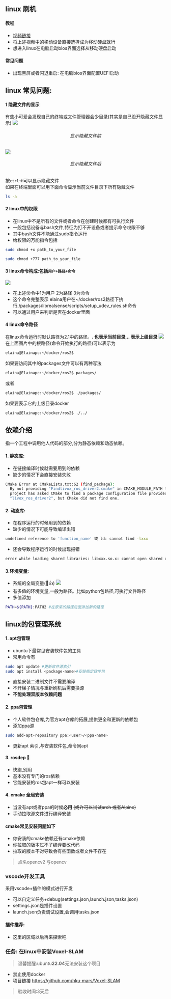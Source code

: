 ## linux 刷机
#### 教程
- [视频链接](https://www.bilibili.com/video/BV12K4y1F785/?spm_id_from=333.1387.upload.video_card.click&vd_source=06e762db6f7d89c2c0b221aa1e7a401d)
- 将上述视频中的移动设备直接选择成为移动硬盘就行
- 想进入linux在电脑启动bios界面选择从移动硬盘启动
#### 常见问题
- 出现黑屏或者闪退重启: 在电脑bios界面配置UEFI启动
## linux 常见问题:
#### 1 隐藏文件的显示
有些小可爱会发现自己的终端或文件管理器会少目录(其实是自己没开隐藏文件显示)
![](隐藏文件.png)
<div align="center" >
<h6>显示隐藏文件前</h6>
</div>

![](显示隐藏文件后.png)
<div align="center" >
<h6>显示隐藏文件后</h6>
</div>

按`ctrl+H`可以显示隐藏文件<br>
如果在终端里面可以用下面命令显示当前文件目录下所有隐藏文件
```bash
ls -a 
```

#### 2 linux中的权限
 - 在linux中不是所有的文件或者命令在创建时候都有可执行文件<br>
 - 一般包括设备与bash文件,特征为打不开设备或者提示命令权限不够<br>
 - 其中bash文件不能通过sudo指令运行
 - 给权限的万能指令包括
 ```bash
 sudo chmod +x path_to_your_file
 ```
 ```bash
 sudo chmod +777 path_to_your_file
 ```

#### 3 linux命令构成:包括`用户+路径+命令`
![](picture/命令构成.png)
- 在上述命令中1为用户 2为路径 3为命令 <br>
- 这个命令完整表示 elaina用户在~/docker/ros2路径下执行./packages/librealsense/scripts/setup_udev_rules.sh命令
- 可以通过用户来判断是否在docker里面
#### 4 linux命令路径
在linux命令运行时默认路径为2.1中的路径。**. 也表示当前目录**,**.. 表示上级目录**
![](picture/路径.png)
在上面图片中的根路径(命令开始执行的路径)可以表示为
```bash
elaina@Elainapc:~/docker/ros2$
```
如果要访问其中的packages文件可以有两种写法
```bash
elaina@Elainapc:~/docker/ros2$ packages/
```
或者
```bash
elaina@Elainapc:~/docker/ros2$ ./packages/
```
如果要表示它的上级目录docker
```bash
elaina@Elainapc:~/docker/ros2$ ./../
```
## 依赖介绍
指一个工程中调用他人代码的部分,分为静态依赖和动态依赖。
#### 1. 静态库:
- 在链接编译时候就需要用到的依赖
- 缺少的情况下会直接安装失败 
```bash
CMake Error at CMakeLists.txt:62 (find_package):
  By not providing "Findlivox_ros_driver2.cmake" in CMAKE_MODULE_PATH this
  project has asked CMake to find a package configuration file provided by
  "livox_ros_driver2", but CMake did not find one.
```
#### 2. 动态库:
- 在程序运行的时候用到的依赖
- 缺少的情况下可能导致编译出错
```bash
undefined reference to 'function_name' 或 ld: cannot find -lxxx
```
- 还会导致程序运行的时候出现报错
``` bash
error while loading shared libraries: libxxx.so.x: cannot open shared object file: No such file or directory
```
#### 3.环境变量:
- 系统的全局变量(💩👍)
![](image.png)
- 有多值的环境变量,一般为路径。比如python包路径,可执行文件路径
- 多值添加
```bash
PATH=${PATH}:PATH2 #在原来的路径后面添加新的路径
```
## linux的包管理系统
#### 1. apt包管理
- ubuntu下最常见安装软件包的工具
- 常用命令有
```bash
sudo apt update #更新软件源索引
sudo apt install <package-name>#安装指定软件包
```
- 直接安装二进制文件不需要编译
- 不开梯子情况与重新刷机后需要换源
- **不能处理双版本依赖问题**
#### 2. ppa包管理
- 个人软件包仓库,为官方apt仓库的拓展,提供更全和更新的依赖包
- 添加ppa源
```bash
sudo add-apt-repository ppa:<user>/<ppa-name>
```
- 更新apt 索引,与安装软件包,命令同apt
#### 3. rosdep 💩
- 快跑,别用
- 基本没有专门的ros依赖
- 它能安装的ros包apt一样可以安装
#### 4. cmake 全局安装
- 当没有apt或者ppa的时候**必用** ~~(或许可以试试arch 或者Alpine)~~
- 手动拉取源文件进行编译安装  
#### cmake常见安装问题如下
- 你安装的cmake依赖还有cmake依赖
- 你拉取的版本过不了编译要改代码
- 拉取的版本不对导致会有些函数或者文件不存在
> 点名opencv2 与opencv
### vscode开发工具
采用vscode+插件的模式进行开发
- 可以自定义任务+debug(settings.json,launch.json,tasks.json)
- settings.json是插件设置
- launch.json负责调试设置,会调用tasks.json
#### 插件推荐:
- 这里的区域以后再来探索吧
### 任务: 在linux中安装Voxel-SLAM
> 温馨提醒:ubuntu**22.04**无法安装这个项目
- 禁止使用docker 
- 项目链接 https://github.com/hku-mars/Voxel-SLAM
> 验收时间:3天后

